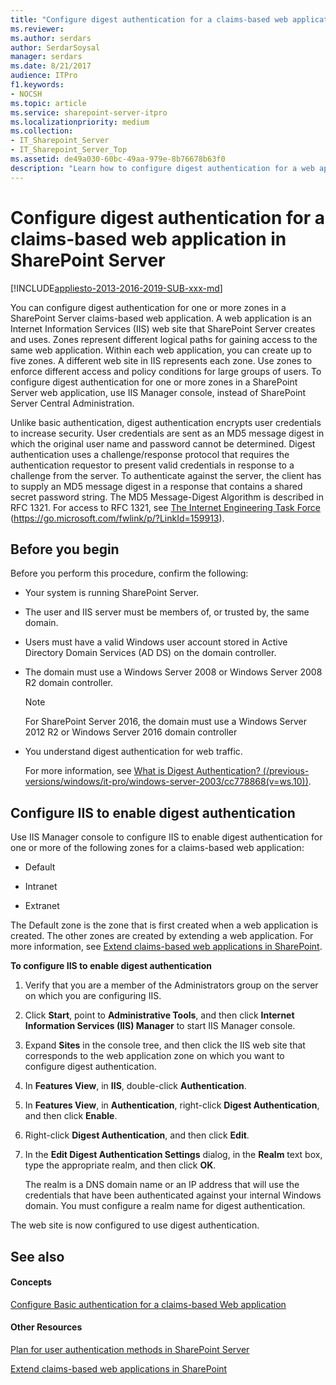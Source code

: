 ```yaml
---
title: "Configure digest authentication for a claims-based web application in SharePoint Server"
ms.reviewer: 
ms.author: serdars
author: SerdarSoysal
manager: serdars
ms.date: 8/21/2017
audience: ITPro
f1.keywords:
- NOCSH
ms.topic: article
ms.service: sharepoint-server-itpro
ms.localizationpriority: medium
ms.collection:
- IT_Sharepoint_Server
- IT_Sharepoint_Server_Top
ms.assetid: de49a030-60bc-49aa-979e-8b76678b63f0
description: "Learn how to configure digest authentication for a web application that uses claims-based authentication in SharePoint Server."
---
```


# Configure digest authentication for a claims-based web application in SharePoint Server

[!INCLUDE[appliesto-2013-2016-2019-SUB-xxx-md](../includes/appliesto-2013-2016-2019-SUB-xxx-md.md)] 
  
You can configure digest authentication for one or more zones in a SharePoint Server claims-based web application. A web application is an Internet Information Services (IIS) web site that SharePoint Server creates and uses. Zones represent different logical paths for gaining access to the same web application. Within each web application, you can create up to five zones. A different web site in IIS represents each zone. Use zones to enforce different access and policy conditions for large groups of users. To configure digest authentication for one or more zones in a SharePoint Server web application, use IIS Manager console, instead of SharePoint Server Central Administration.
  
Unlike basic authentication, digest authentication encrypts user credentials to increase security. User credentials are sent as an MD5 message digest in which the original user name and password cannot be determined. Digest authentication uses a challenge/response protocol that requires the authentication requestor to present valid credentials in response to a challenge from the server. To authenticate against the server, the client has to supply an MD5 message digest in a response that contains a shared secret password string. The MD5 Message-Digest Algorithm is described in RFC 1321. For access to RFC 1321, see [The Internet Engineering Task Force](https://go.microsoft.com/fwlink/p/?LinkId=159913) (https://go.microsoft.com/fwlink/p/?LinkId=159913). 
  
## Before you begin
<a name="begin"> </a>

Before you perform this procedure, confirm the following:
  
- Your system is running SharePoint Server.
    
- The user and IIS server must be members of, or trusted by, the same domain.
    
- Users must have a valid Windows user account stored in Active Directory Domain Services (AD DS) on the domain controller.
    
- The domain must use a Windows Server 2008 or Windows Server 2008 R2 domain controller.
    
    > [!NOTE]
    > For SharePoint Server 2016, the domain must use a Windows Server 2012 R2 or Windows Server 2016 domain controller 
  
- You understand digest authentication for web traffic.
    
    For more information, see [What is Digest Authentication? (/previous-versions/windows/it-pro/windows-server-2003/cc778868(v=ws.10))](/previous-versions/windows/it-pro/windows-server-2003/cc778868(v=ws.10)).
    
## Configure IIS to enable digest authentication
<a name="Section2"> </a>

Use IIS Manager console to configure IIS to enable digest authentication for one or more of the following zones for a claims-based web application:
  
- Default
    
- Intranet
    
- Extranet
    
The Default zone is the zone that is first created when a web application is created. The other zones are created by extending a web application. For more information, see [Extend claims-based web applications in SharePoint](./extend-a-claims-based-web-application.md).
  
 **To configure IIS to enable digest authentication**
  
1. Verify that you are a member of the Administrators group on the server on which you are configuring IIS.
    
2. Click **Start**, point to **Administrative Tools**, and then click **Internet Information Services (IIS) Manager** to start IIS Manager console. 
    
3. Expand **Sites** in the console tree, and then click the IIS web site that corresponds to the web application zone on which you want to configure digest authentication. 
    
4. In **Features View**, in **IIS**, double-click **Authentication**.
    
5. In **Features View**, in **Authentication**, right-click **Digest Authentication**, and then click **Enable**.
    
6. Right-click **Digest Authentication**, and then click **Edit**.
    
7. In the **Edit Digest Authentication Settings** dialog, in the **Realm** text box, type the appropriate realm, and then click **OK**.
    
    The realm is a DNS domain name or an IP address that will use the credentials that have been authenticated against your internal Windows domain. You must configure a realm name for digest authentication.
    
The web site is now configured to use digest authentication.
  
## See also
<a name="Section2"> </a>

#### Concepts

[Configure Basic authentication for a claims-based Web application](configure-basic-authentication-for-a-claims-based-web-application.md)
#### Other Resources

[Plan for user authentication methods in SharePoint Server](../security-for-sharepoint-server/plan-user-authentication.md)
  
[Extend claims-based web applications in SharePoint](./extend-a-claims-based-web-application.md)